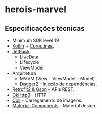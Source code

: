 # herois-marvel

## Especificações técnicas

- Minimum SDK level 19
- [Kotlin](https://kotlinlang.org/) + [Coroutines](https://github.com/Kotlin/kotlinx.coroutines).
- [JetPack](https://developer.android.com/jetpack/?gclid=CjwKCAjwp-X0BRAFEiwAheRui5xa3B3GT_9cssaVlNLtBgQm1dbCZINK6o_8cvdzLhQI1grhwajtqRoCVDQQAvD_BwE&gclsrc=aw.ds)
  - LiveData
  - Lifecycle
  - ViewModel
- Arquitetura
  - MVVM (View - ViewModel - Model)
  - [Dagger2](https://github.com/WeRockStar/Dagger2) - Injeção de dependências.
- [Retrofit2 & Gson](https://github.com/square/retrofit) - APIs REST.
- [OkHttp3](https://github.com/square/okhttp) - HTTP
- [Coil](https://github.com/coil-kt/coil) - Carregamento de imagens.
- [Material-Components](https://github.com/material-components/material-components-android) - Material design.
